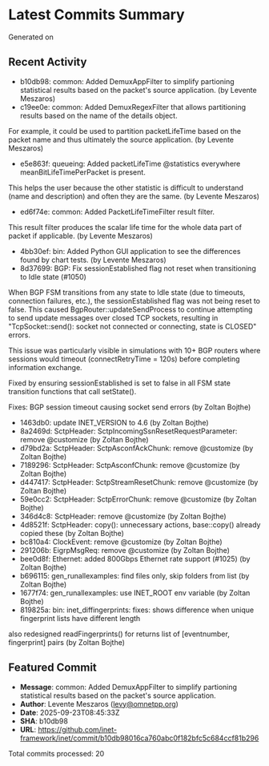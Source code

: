 # Latest Commits Summary

Generated on 

## Recent Activity
- b10db98: common: Added DemuxAppFilter to simplify partioning statistical results based on the packet's source application. (by Levente Meszaros)
- c19ee0e: common: Added DemuxRegexFilter that allows partitioning results based on the name of the details object.

For example, it could be used to partition packetLifeTime based on the packet name and thus ultimately the source application. (by Levente Meszaros)
- e5e863f: queueing: Added packetLifeTime @statistics everywhere meanBitLifeTimePerPacket is present.

This helps the user because the other statistic is difficult to understand (name and description) and often they are the same. (by Levente Meszaros)
- ed6f74e: common: Added PacketLifeTimeFilter result filter.

This result filter produces the scalar life time for the whole data part of packet if applicable. (by Levente Meszaros)
- 4bb30ef: bin: Added Python GUI application to see the differences found by chart tests. (by Levente Meszaros)
- 8d37699: BGP: Fix sessionEstablished flag not reset when transitioning to Idle state (#1050)

When BGP FSM transitions from any state to Idle state (due to timeouts,
connection failures, etc.), the sessionEstablished flag was not being
reset to false. This caused BgpRouter::updateSendProcess to continue
attempting to send update messages over closed TCP sockets, resulting
in "TcpSocket::send(): socket not connected or connecting, state is CLOSED"
errors.

This issue was particularly visible in simulations with 10+ BGP routers
where sessions would timeout (connectRetryTime = 120s) before completing
information exchange.

Fixed by ensuring sessionEstablished is set to false in all FSM state
transition functions that call setState<Idle>().

Fixes: BGP session timeout causing socket send errors (by Zoltan Bojthe)
- 1463db0: update INET_VERSION to 4.6 (by Zoltan Bojthe)
- 8a2469d: SctpHeader: SctpIncomingSsnResetRequestParameter: remove @customize (by Zoltan Bojthe)
- d79bd2a: SctpHeader: SctpAsconfAckChunk: remove @customize (by Zoltan Bojthe)
- 7189296: SctpHeader: SctpAsconfChunk: remove @customize (by Zoltan Bojthe)
- d447417: SctpHeader: SctpStreamResetChunk: remove @customize (by Zoltan Bojthe)
- 59e0cc2: SctpHeader: SctpErrorChunk: remove @customize (by Zoltan Bojthe)
- 346d4c8: SctpHeader: remove @customize (by Zoltan Bojthe)
- 4d8521f: SctpHeader: copy(): unnecessary actions, base::copy() already copied these (by Zoltan Bojthe)
- bc810a4: ClockEvent: remove @customize (by Zoltan Bojthe)
- 291206b: EigrpMsgReq: remove @customize (by Zoltan Bojthe)
- bee0d8f: Ethernet: added 800Gbps Ethernet rate support (#1025) (by Zoltan Bojthe)
- b696115: gen_runallexamples: find files only, skip folders from list (by Zoltan Bojthe)
- 1677f74: gen_runallexamples: use INET_ROOT env variable (by Zoltan Bojthe)
- 819825a: bin: inet_diffingerprints: fixes: shows difference when unique fingerprint lists have different length

also redesigned readFingerprints() for returns list of [eventnumber, fingerprint] pairs (by Zoltan Bojthe)

## Featured Commit
- **Message**: common: Added DemuxAppFilter to simplify partioning statistical results based on the packet's source application.
- **Author**: Levente Meszaros (levy@omnetpp.org)
- **Date**: 2025-09-23T08:45:33Z
- **SHA**: b10db98
- **URL**: https://github.com/inet-framework/inet/commit/b10db98016ca760abc0f182bfc5c684ccf81b296

Total commits processed: 20